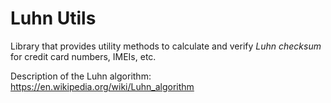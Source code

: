 # Luhn Utils

Library that provides utility methods to calculate and verify *Luhn checksum* for credit card numbers, IMEIs, etc.

Description of the Luhn algorithm: <https://en.wikipedia.org/wiki/Luhn_algorithm>